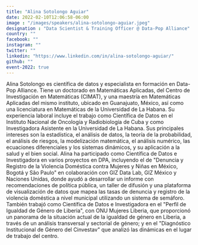 ```yaml
---
title: "Alina Sotolongo Aguiar"
date: 2022-02-10T12:06:58-06:00
image : "/images/speakers/alina-sotolongo-aguiar.jpeg"
designation : "Data Scientist & Training Officer @ Data-Pop Alliance"
country: ""
facebook: ""
instagram: ""
twitter: ""
linkedin: "https://www.linkedin.com/in/alina-sotolongo-aguiar/"
github: ""
event-2022: true
---
```


Alina Sotolongo es científica de datos y especialista en formación en Data-Pop Alliance.  Tiene un doctorado en Matemáticas Aplicadas, del Centro de Investigación en Matemáticas (CIMAT), y una maestría en Matemáticas Aplicadas del mismo instituto, ubicado en Guanajuato, México, así como una licenciatura en Matemáticas de la Universidad de La Habana. Su experiencia laboral incluye el trabajo como Científica de Datos en el Instituto Nacional de Oncología y Radiobiología de Cuba y como Investigadora Asistente en la Universidad de La Habana. Sus principales intereses son la estadística, el análisis de datos, la teoría de la probabilidad, el análisis de riesgos, la modelización matemática, el análisis numérico, las ecuaciones diferenciales y los sistemas dinámicos, y su aplicación a la salud y el bien social. Alina ha participado como Científica de Datos e Investigadora en varios proyectos en DPA, incluyendo el de "Denuncia y Registro de la Violencia Doméstica contra Mujeres y Niñas en México, Bogotá y São Paulo" en colaboración con GIZ Data Lab, GIZ México y Naciones Unidas, donde ayudó a desarrollar un informe con recomendaciones de política pública, un taller de difusión y una plataforma de visualización de datos que mapea las tasas de denuncia y registro de la violencia doméstica a nivel municipal utilizando un sistema de semáforo. También trabajó como Científica de Datos e Investigadora en el "Perfil de Igualdad de Género de Liberia", con ONU Mujeres Liberia, que proporcionó un panorama de la situación actual de la igualdad de género en Liberia, a través de un análisis transversal y sectorial de género; y en el "Diagnóstico Institucional de Género del Cinvestav" que analizó las dinámicas en el lugar de trabajo del centro.
